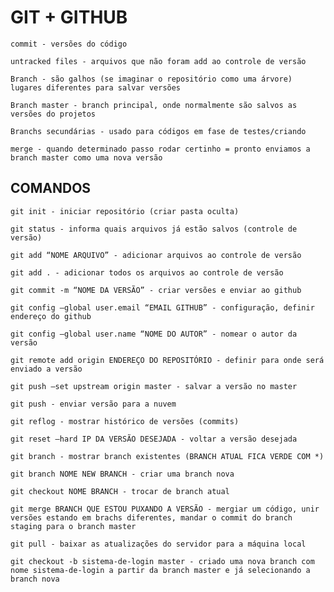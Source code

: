 # GIT + GITHUB

    commit - versões do código

    untracked files - arquivos que não foram add ao controle de versão

    Branch - são galhos (se imaginar o repositório como uma árvore) lugares diferentes para salvar versões

    Branch master - branch principal, onde normalmente são salvos as versões do projetos 

    Branchs secundárias - usado para códigos em fase de testes/criando 

    merge - quando determinado passo rodar certinho = pronto enviamos a branch master como uma nova versão


## COMANDOS

    git init - iniciar repositório (criar pasta oculta)

    git status - informa quais arquivos já estão salvos (controle de versão)

    git add “NOME ARQUIVO” - adicionar arquivos ao controle de versão

    git add . - adicionar todos os arquivos ao controle de versão

    git commit -m “NOME DA VERSÃO” - criar versões e enviar ao github
    
    git config –global user.email “EMAIL GITHUB” - configuração, definir endereço do github
    
    git config –global user.name “NOME DO AUTOR” - nomear o autor da versão 

    git remote add origin ENDEREÇO DO REPOSITÓRIO - definir para onde será enviado a versão
    
    git push –set upstream origin master - salvar a versão no master
    
    git push - enviar versão para a nuvem
    
    git reflog - mostrar histórico de versões (commits)
    
    git reset –hard IP DA VERSÃO DESEJADA - voltar a versão desejada
    
    git branch - mostrar branch existentes (BRANCH ATUAL FICA VERDE COM *)
    
    git branch NOME NEW BRANCH - criar uma branch nova
    
    git checkout NOME BRANCH - trocar de branch atual
    
    git merge BRANCH QUE ESTOU PUXANDO A VERSÃO - mergiar um código, unir versões estando em brachs diferentes, mandar o commit do branch     staging para o branch master

    git pull - baixar as atualizações do servidor para a máquina local
    
    git checkout -b sistema-de-login master - criado uma nova branch com nome sistema-de-login a partir da branch master e já selecionando a branch nova 
